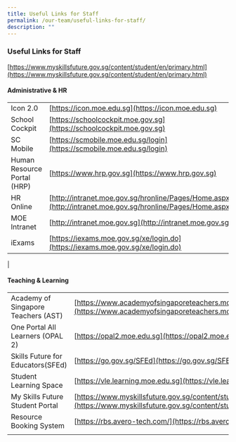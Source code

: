 ```yaml
---
title: Useful Links for Staff
permalink: /our-team/useful-links-for-staff/
description: ""
---
```

### Useful Links for Staff

[https://www.myskillsfuture.gov.sg/content/student/en/primary.html](https://www.myskillsfuture.gov.sg/content/student/en/primary.html)

#### Administrative & HR

|  |  |
|---|---|
| Icon 2.0 | [https://icon.moe.edu.sg](https://icon.moe.edu.sg) |
| School Cockpit | [https://schoolcockpit.moe.gov.sg](https://schoolcockpit.moe.gov.sg) |
| SC Mobile | [https://scmobile.moe.edu.sg/login](https://scmobile.moe.edu.sg/login) |
| Human Resource Portal (HRP) | [https://www.hrp.gov.sg](https://www.hrp.gov.sg) |
| HR Online | [http://intranet.moe.gov.sg/hronline/Pages/Home.aspx](http://intranet.moe.gov.sg/hronline/Pages/Home.aspx) |
| MOE Intranet | [http://intranet.moe.gov.sg](http://intranet.moe.gov.sg) |
| iExams | [https://iexams.moe.gov.sg/xe/login.do](https://iexams.moe.gov.sg/xe/login.do) |
|

#### Teaching & Learning

|  |  |
|---|---|
| Academy of Singapore Teachers (AST) | [https://www.academyofsingaporeteachers.moe.gov.sg/](https://www.academyofsingaporeteachers.moe.gov.sg/) |
| One Portal All Learners (OPAL 2) | [https://opal2.moe.edu.sg](https://opal2.moe.edu.sg) |
| Skills Future for Educators(SFEd) | [https://go.gov.sg/SFEd](https://go.gov.sg/SFEd) |
| Student Learning Space  | [https://vle.learning.moe.edu.sg](https://vle.learning.moe.edu.sg)  |
| My Skills Future Student Portal | [https://www.myskillsfuture.gov.sg/content/student/en/primary.html](https://www.myskillsfuture.gov.sg/content/student/en/primary.html) |
| Resource Booking System  | [https://rbs.avero-tech.com/](https://rbs.avero-tech.com/)  |
|  |  |